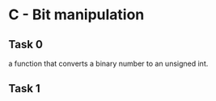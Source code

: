 # C - Bit manipulation

## Task 0
a function that converts a binary number to an unsigned int.

## Task 1
